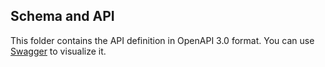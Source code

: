 ## Schema and API

This folder contains the API definition in OpenAPI 3.0 format. You can use [Swagger](https://editor.swagger.io/) to visualize it.